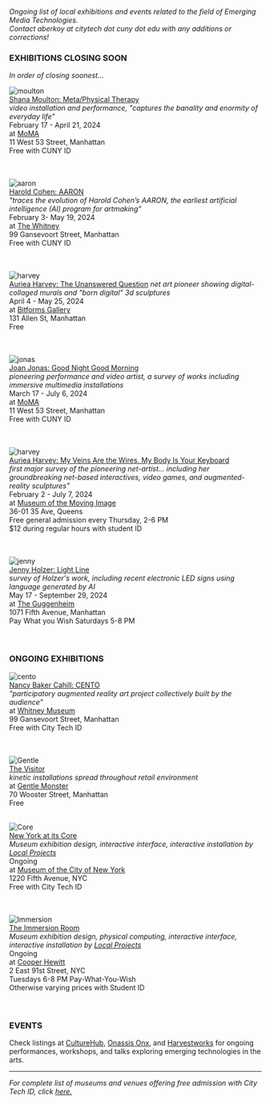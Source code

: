 _Ongoing list of local exhibitions and events related to the field of Emerging Media Technologies.    
Contact aberkoy at citytech dot cuny dot edu with any additions or corrections!_
  

### EXHIBITIONS CLOSING SOON    
_In order of closing soonest..._ 




 
  ![moulton](https://www.moma.org/d/assets/W1siZiIsIjIwMjQvMDEvMTgvMXNyeXdueXJhcl8wMV8xOF8yNF9TaGFuYV9Nb3VsdG9uX01ldGFfUGh5c2ljYWxfVGhlcmFweV9NREVfSGVyb19JbWFnZS5qcGciXSxbInAiLCJjb252ZXJ0IiwiLXF1YWxpdHkgOTAgLXJlc2l6ZSAyMDAweDIwMDBcdTAwM2UiXV0/01-18-24_Shana-Moulton-Meta:Physical-Therapy_MDE-Hero-Image.jpg?sha=6acdfe0f0db9c74c)  
  [Shana Moulton: Meta/Physical Therapy](https://www.moma.org/calendar/exhibitions/5644)  
  _video installation and performance, "captures the banality and enormity of everyday life"_    
  February 17 - April 21, 2024    
  at [MoMA](https://www.moma.org/)  
  11 West 53 Street, Manhattan  
  Free with CUNY ID    
  <br/><br/>

  ![aaron](https://whitneymedia.org/assets/image/829947/large_T_2023_208_cropped.jpg)  
  [Harold Cohen: AARON](https://whitney.org/exhibitions/harold-cohen-aaron)  
  _"traces the evolution of Harold Cohen’s AARON, the earliest artificial intelligence (AI) program for artmaking"_    
 February 3- May 19, 2024    
  at [The Whitney](https://whitney.org/)  
  99 Gansevoort Street, Manhattan  
  Free with CUNY ID    
  <br/><br/>


  ![harvey](https://bitforms.art/wp-content/uploads/2024/03/arh_dagger_06__w-1.png)  
[Auriea Harvey: The Unanswered Question]([https://bitforms.art/exhibition/gary-hill-language-pit/](https://bitforms.art/exhibition/auriea-harvey-the-unanswered-question/))  
_net art pioneer showing digital-collaged murals and "born digital" 3d sculptures_  
April 4 - May 25, 2024  
at [Bitforms Gallery](https://bitforms.art/)     
131 Allen St, Manhattan   
Free    
<br/><br/>

![jonas](https://www.moma.org/d/assets/W1siZiIsIjIwMjEvMDkvMjgvbnZ2eGRpOXdxX0RvdWJsZUx1bmFyRG9nX1ZpZGVvU3RpbGwuanBnIl0sWyJwIiwiY29udmVydCIsIi1xdWFsaXR5IDkwIC1yZXNpemUgMjAwMHgyMDAwXHUwMDNlIl1d/DoubleLunarDog_VideoStill.jpg?sha=483cff569078b568)  
  [Joan Jonas: Good Night Good Morning](https://www.moma.org/calendar/exhibitions/5367)  
  _pioneering performance and video artist, a survey of works including immersive multimedia installations_    
  March 17 - July 6, 2024    
  at [MoMA](https://www.moma.org/)  
  11 West 53 Street, Manhattan  
  Free with CUNY ID    
  <br/><br/>

  ![harvey](https://movingimage.org/wp-content/uploads/2023/06/Auriea.jpg)  
  [Auriea Harvey: My Veins Are the Wires, My Body Is Your Keyboard](https://movingimage.org/event/auriea-harvey/)  
  _first major survey of the pioneering net-artist... including her groundbreaking net-based interactives, video games, and augmented-reality sculptures"_    
  February 2 - July 7, 2024    
  at [Museum of the Moving Image](https://movingimage.us/event/global-mode/)  
  36-01 35 Ave, Queens    
  Free general admission every Thursday, 2-6 PM    
  $12 during regular hours with student ID    
  <br/><br/>

  ![jenny](https://www.guggenheim.org/wp-content/uploads/2023/12/gen-press-mockup-installation-holzer-led.jpg)  
  [Jenny Holzer: Light Line](https://www.guggenheim.org/exhibition/jenny-holzer)  
  _survey of Holzer's work, including recent electronic LED signs using language generated by AI_    
  May 17 - September 29, 2024    
  at [The Guggenheim](https://www.guggenheim.org/)  
  1071 Fifth Avenue, Manhattan  
  Pay What you Wish Saturdays 5-8 PM  
  <br/><br/>
 

### ONGOING EXHIBITIONS 
![cento](https://whitneymedia.org/assets/image/829165/large_RS73494_Nancy_Baker_Cahill_Cento_sketch.jpg)  
[Nancy Baker Cahill: CENTO](https://whitney.org/exhibitions/cento)     
_"participatory augmented reality art project collectively built by the audience"_  
at [Whitney Museum](https://whitney.org/)    
99 Gansevoort Street, Manhattan  
Free with City Tech ID  
<br/><br/>


![Gentle](https://video-images.vice.com/_uncategorized/1540831407391-Gentle-Monster-New-York-FS_1.jpeg?resize=1575:*)      
[The Visitor](https://garage.vice.com/en_us/article/bj49n8/gentle-monster-sunglasses-store)    
_kinetic installations spread throughout retail environment_          
at [Gentle Monster](https://www.gentlemonster.com/)      
70 Wooster Street, Manhattan  
Free
<br/><br/> 

![Core](https://untappedcities.com/wp-content/uploads/2016/11/New-York-At-Its-Core-Exhibition-Museum-of-the-City-of-New-York-408.jpg)  
[New York at its Core](http://thecreatorsproject.vice.com/blog/redesign-new-york-city-museum-experience)    
_Museum exhibition design, interactive interface, interactive installation by [Local Projects](http://localprojects.com)_  
Ongoing      
at [Museum of the City of New York](http://mcny.org/nyatitscore)    
1220 Fifth Avenue, NYC  
Free with City Tech ID      
 <br/><br/>

![Immersion](https://www.cooperhewitt.org/wp-content/uploads/2014/10/Instagram_slider_2001w-e1456870197713.jpg)    
[The Immersion Room](https://www.cooperhewitt.org/events/current-exhibitions/immersion-room/)   
_Museum exhibition design, physical computing, interactive interface, interactive installation by [Local Projects](http://localprojects.com)_    
Ongoing       
at [Cooper Hewitt](http://www.cooperhewitt.org)   
2 East 91st Street, NYC  
Tuesdays 6-8 PM Pay-What-You-Wish   
Otherwise varying prices with Student ID    
  <br/><br/>     
         


### EVENTS      

Check listings at [CultureHub](https://www.culturehub.org/events), [Onassis Onx](https://www.onx.studio/onx-public-programs), and [Harvestworks](https://www.harvestworks.org/category/events/happening-now/) for ongoing performances, workshops, and talks exploring emerging technologies in the arts.


  
------- 
  
_For complete list of museums and venues offering free admission with City Tech ID, click [here.](https://www.cuny.edu/academics/current-initiatives/cuny-arts/#p9)_
  
  

   
